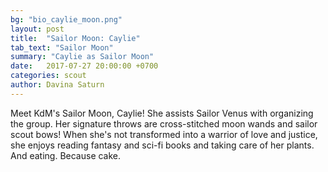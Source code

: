 ```yaml
---
bg: "bio_caylie_moon.png"
layout: post
title:  "Sailor Moon: Caylie"
tab_text: "Sailor Moon"
summary: "Caylie as Sailor Moon"
date:   2017-07-27 20:00:00 +0700
categories: scout
author: Davina Saturn
---
```


Meet KdM's Sailor Moon, Caylie!
She assists Sailor Venus with organizing the group. Her signature throws are cross-stitched moon wands and sailor scout bows!
When she's not transformed into a warrior of love and justice, she enjoys reading fantasy and sci-fi books and taking care of her plants. And eating. Because cake.
